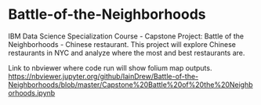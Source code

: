 # Battle-of-the-Neighborhoods
IBM Data Science Specialization Course - Capstone Project: Battle of the Neighborhoods - Chinese restaurant. This project will explore Chinese restaurants in NYC and analyze where the most and best restaurants are.

Link to nbviewer where code run will show folium map outputs. https://nbviewer.jupyter.org/github/IainDrew/Battle-of-the-Neighborhoods/blob/master/Capstone%20Battle%20of%20the%20Neighborhoods.ipynb
